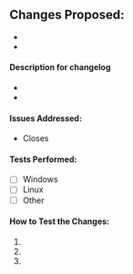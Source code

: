 ## Changes Proposed:
<!-- List the options you want to change or simply delete the list, and make a technical description of the arrangement. -->
-  
-  

#### Description for changelog
<!-- Description in simple words, to be able to generate the web changelog and the images for the social networks. -->
-  
-  

#### Issues Addressed:
<!-- If your fix has a relating issue, link it below -->
- Closes

#### Tests Performed:
<!-- Does it build without errors? Did you test in-game? What did you test? On which OS did you test? Describe any other tests performed -->
- [ ] Windows
- [ ] Linux
- [ ] Other

#### How to Test the Changes:
<!-- Describe in a detailed step-by-step order how to test the changes -->

1.
2.
3.
